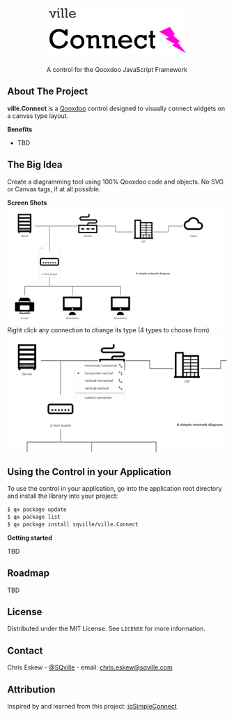 <!-- PROJECT LOGO -->
<br />
<p align="center">
  <a href="https://github.com/sqville/ville.Connect">
    <img src="ville_Connect.png" alt="Logo">
  </a>

  <h3 align="center"></h3>

  <p align="center">
    A control for the Qooxdoo JavaScript Framework
  </p>
</p>

<!-- ABOUT THE PROJECT -->
## About The Project

**ville.Connect** is a [Qooxdoo](https://qooxdoo.org/) control designed to visually connect widgets on a canvas type layout.

**Benefits**
* TBD

## The Big Idea
Create a diagramming tool using 100% Qooxdoo code and objects. No SVG or Canvas tags, if at all possible.

**Screen Shots**
<img src="Screen_Capture_01.PNG" alt="a Network Diagram using ville.connect.Connect and standard Qooxdoo objects (Windows, and Atoms in a Desktop control) ">
Right click any connection to change its type (4 types to choose from)
<img src="Screen_Capture_02.PNG" alt="a Network Diagram using ville.connect.Connect and standard Qooxdoo objects (Windows, and Atoms in a Desktop control). Right click on any connection to change its type">


<!-- GETTING STARTED -->
## Using the Control in your Application
To use the control in your application, go into the application root directory and install the library into your project:
```sh
$ qx package update
$ qx package list
$ qx package install sqville/ville.Connect
```
**Getting started**

TBD

<!-- ROADMAP -->
## Roadmap

TBD


<!-- LICENSE -->
## License

Distributed under the MIT License. See `LICENSE` for more information.


<!-- CONTACT -->
## Contact

Chris Eskew - [@SQville](https://twitter.com/SQville) - email: chris.eskew@sqville.com

## Attribution
Inspired by and learned from this project: [jqSimpleConnect](https://github.com/jfmdev/jqSimpleConnect)